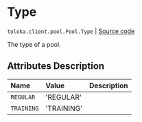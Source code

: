 # Type
`toloka.client.pool.Pool.Type` | [Source code](https://github.com/Toloka/toloka-kit/blob/v1.2.0.post1/src/client/pool/__init__.py#L182)

The type of a pool.

## Attributes Description

| Name | Value | Description |
| :------| :-----------| :----------| 
`REGULAR`|'REGULAR'|
`TRAINING`|'TRAINING'|
